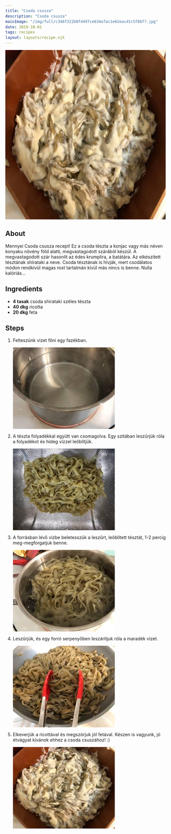 ```yaml
---
title: "Csoda csusza"
description: "Csoda csusza"
mainImage: "/img/full/c346f322b8fd497ce634e7ac1e62eacd1c5f8bf7.jpg"
date: 2019-10-01
tags: recipes
layout: layouts/recipe.njk
---
```

                        
<p align="center"><a href="https://cookpad.com/hu/receptek/10739538-csoda-csusza" rel="Recipe source page"><img width="751" height="532" src="/img/full/c346f322b8fd497ce634e7ac1e62eacd1c5f8bf7.jpg"/></a></p>

## About
Mennyei Csoda csusza recept! Ez a csoda tészta a konjac vagy más néven konyaku növény föld alatti, megvastagodott szárából készül. A megvastagodott szár hasonlít az édes krumplira, a batátára. Az elkészített tésztának shirataki a neve. Csoda tésztának is hívják, mert csodálatos módon rendkívül magas rost tartalmán kívül más nincs is benne. Nulla kalóriás...

>  

## Ingredients
* **4 tasak** csoda shirataki széles tészta
* **40 dkg** ricotta
* **20 dkg** feta

## Steps

1. Felteszünk vizet főni egy fazékban.
 
    <p><img width="320" height="256" align="left" src="/img/full/c9313c4ca87ac40303a5783c018bd6384fd3f848.jpg"/></p><div style="clear: both"/>

2. A tészta folyadékkal együtt van csomagolva. Egy szitában leszűrjük róla a folyadékot és hideg vízzel leöblítjük.
 
    <p><img width="320" height="256" align="left" src="/img/full/fc71b74ecce511ee2d186bb7d00bf2ef45bf098c.jpg"/></p><div style="clear: both"/>

3. A forrásban lévő vízbe beletesszük a leszűrt, leöblített tésztát, 1-2 percig meg-megforgatjuk benne.
 
    <p><img width="320" height="256" align="left" src="/img/full/5f7bd7c607c4450ddd7c69086ef6cc49f920955c.jpg"/></p><div style="clear: both"/>

4. Leszűrjük, és egy forró serpenyőben leszárítjuk róla a maradék vizet.
 
    <p><img width="320" height="256" align="left" src="/img/full/a8d9afa41f5c4ceae737f0035ac5e78778a2e13c.jpg"/></p><div style="clear: both"/>

5. Elkeverjük a ricottával és megszórjuk jól fetával. Készen is vagyunk, jó étvágyat kívánok ehhez a csoda csuszához! :)
 
    <p><img width="320" height="256" align="left" src="/img/full/c6484451ea0230f027dce1401f8de445b47a4828.jpg"/></p><div style="clear: both"/>

